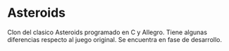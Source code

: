 # Asteroids
Clon del clasico Asteroids programado en C y Allegro. Tiene algunas diferencias respecto al juego original. Se encuentra en fase de desarrollo.
